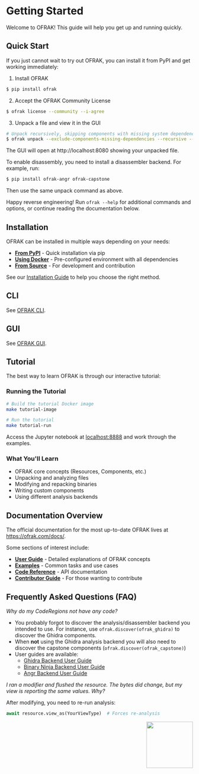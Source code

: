 # Getting Started

Welcome to OFRAK! This guide will help you get up and running quickly.

## Quick Start

If you just cannot wait to try out OFRAK, you can install it from PyPI and get working immediately:

1. Install OFRAK
  ```bash
  $ pip install ofrak
  ```
2. Accept the OFRAK Community License
  ```bash
  $ ofrak license --community --i-agree
  ```
3. Unpack a file and view it in the GUI
```bash
# Unpack recursively, skipping components with missing system dependencies
$ ofrak unpack --exclude-components-missing-dependencies --recursive --gui <path-to-file>
```

The GUI will open at http://localhost:8080 showing your unpacked file.

To enable disassembly, you need to install a disassembler backend. For example, run:
```bash
$ pip install ofrak-angr ofrak-capstone
```

Then use the same unpack command as above.

Happy reverse engineering! Run `ofrak --help` for additional commands and options, or continue 
reading the documentation below.

## Installation

OFRAK can be installed in multiple ways depending on your needs:

- **[From PyPI](install/pypi.md)** - Quick installation via pip
- **[Using Docker](install/docker.md)** - Pre-configured environment with all dependencies
- **[From Source](install/source.md)** - For development and contribution

See our [Installation Guide](install/index.md) to help you choose the right method.

## CLI
See [OFRAK CLI](./ofrak-cli.md).

## GUI
See [OFRAK GUI](./ofrak-cli.md#gui).

## Tutorial

The best way to learn OFRAK is through our interactive tutorial:

### Running the Tutorial

```bash
# Build the tutorial Docker image
make tutorial-image

# Run the tutorial
make tutorial-run
```

Access the Jupyter notebook at [localhost:8888](http://localhost:8888) and work through the examples.

### What You'll Learn

- OFRAK core concepts (Resources, Components, etc.)
- Unpacking and analyzing files
- Modifying and repacking binaries
- Writing custom components
- Using different analysis backends

## Documentation Overview

The official documentation for the most up-to-date OFRAK lives at <https://ofrak.com/docs/>.

Some sections of interest include:

- **[User Guide](user-guide/)** - Detailed explanations of OFRAK concepts
- **[Examples](user-guide/examples)** - Common tasks and use cases
- **[Code Reference](reference/)** - API documentation
- **[Contributor Guide](contributor-guide/)** - For those wanting to contribute


## Frequently Asked Questions (FAQ)

_Why do my CodeRegions not have any code?_

- You probably forgot to discover the analysis/disassembler backend you intended to use. For instance, use `ofrak.discover(ofrak_ghidra)` to discover the Ghidra components.
- When **not** using the Ghidra analysis backend you will also need to discover the capstone components (`ofrak.discover(ofrak_capstone)`)
- User guides are available:
    - [Ghidra Backend User Guide](user-guide/disassembler-backends/ghidra.md)
    - [Binary Ninja Backend User Guide](user-guide/disassembler-backends/binary_ninja.md)
    - [Angr Backend User Guide](user-guide/disassembler-backends/angr.md)

_I ran a modifier and flushed the resource. The bytes did change, but my view is reporting the same values. Why?_

After modifying, you need to re-run analysis:
```python
await resource.view_as(YourViewType)  # Forces re-analysis
```

<div align="right">
<img src="./assets/square_01.png" width="125" height="125">
</div>
